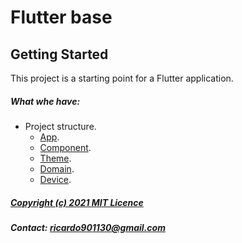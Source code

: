 # Flutter base

## Getting Started

This project is a starting point for a Flutter application.
##### What whe have:
- Project structure.
    - [App](https://github.com/amaury901130/flutter_base/blob/master/app/README.md).
    - [Component](https://github.com/amaury901130/flutter_base/blob/master/core/component/README.md).
    - [Theme](https://github.com/amaury901130/flutter_base/blob/master/core/theme/README.md).
    - [Domain](https://github.com/amaury901130/flutter_base/blob/master/core/domain/README.md).
    - [Device](https://github.com/amaury901130/flutter_base/blob/master/core/device/README.md).

##### [Copyright (c) 2021 MIT Licence](LICENCE.md)
##### Contact: [ricardo901130@gmail.com](mailto:ricardo901130@gmail.com)
